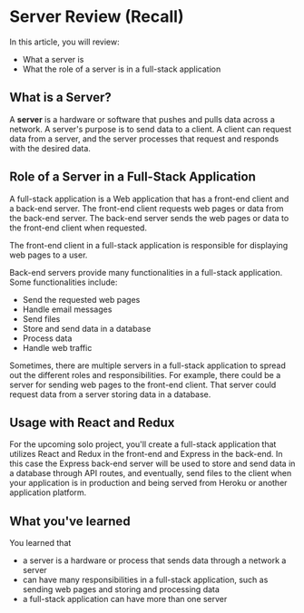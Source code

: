 # Server Review (Recall)

In this article, you will review:

* What a server is
* What the role of a server is in a full-stack application

## What is a Server?

A **server** is a hardware or software that pushes and pulls data across
a network. A server's purpose is to send data to a client. A client can request
data from a server, and the server processes that request and responds with the
desired data.

## Role of a Server in a Full-Stack Application

A full-stack application is a Web application that has a front-end client and
a back-end server. The front-end client requests web pages or data from the
back-end server. The back-end server sends the web pages or data to the
front-end client when requested.

The front-end client in a full-stack application is responsible for displaying
web pages to a user.

Back-end servers provide many functionalities in a full-stack application. Some
functionalities include:

* Send the requested web pages
* Handle email messages
* Send files
* Store and send data in a database
* Process data
* Handle web traffic

Sometimes, there are multiple servers in a full-stack application to spread out
the different roles and responsibilities. For example, there could be a server
for sending web pages to the front-end client. That server could request data
from a server storing data in a database.

## Usage with React and Redux

For the upcoming solo project, you'll create a full-stack application that
utilizes React and Redux in the front-end and Express in the back-end. In this
case the Express back-end server will be used to store and send data in
a database through API routes, and eventually, send files to the client when
your application is in production and being served from Heroku or another
application platform.

## What you've learned

You learned that

* a server is a hardware or process that sends data through a network a server
* can have many responsibilities in a full-stack application, such as sending
    web pages and storing and processing data
* a full-stack application can have more than one server
